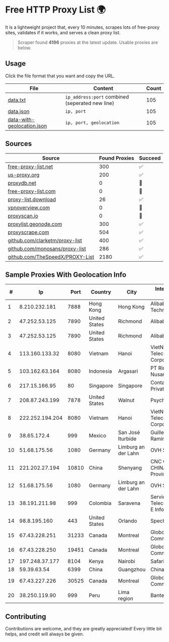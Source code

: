 
# Free HTTP Proxy List 🌍

It is a lightweight project that, every 10 minutes, scrapes lots of free-proxy sites, validates if it works, and serves a clean proxy list.


> Scraper found **4196** proxies at the latest update. Usable proxies are below.

## Usage

Click the file format that you want and copy the URL.


|File|Content|Count|
|----|-------|-----|
|[data.txt](https://raw.githubusercontent.com/themiralay/Proxy-List-World/master/data.txt)|`ip_address:port` combined (seperated new line)|105|
|[data.json](https://raw.githubusercontent.com/themiralay/Proxy-List-World/master/data.json)|`ip, port`|105|
|[data-with-geolocation.json](https://raw.githubusercontent.com/themiralay/Proxy-List-World/master/data-with-geolocation.json)|`ip, port, geolocation`|105|

## Sources

|Source|Found Proxies|Succeed|
|------|-------------|-------|
|[free-proxy-list.net](https://free-proxy-list.net)|300|✅|
|[us-proxy.org](https://www.us-proxy.org)|200|✅|
|[proxydb.net](http://proxydb.net)|0|🚫|
|[free-proxy-list.com](https://free-proxy-list.com/?page=&port=&type%5B%5D=http&type%5B%5D=https&up_time=0&search=Search)|0|🚫|
|[proxy-list.download](https://www.proxy-list.download/HTTP)|26|✅|
|[vpnoverview.com](https://vpnoverview.com/privacy/anonymous-browsing/free-proxy-servers)|0|🚫|
|[proxyscan.io](https://www.proxyscan.io)|0|🚫|
|[proxylist.geonode.com](https://proxylist.geonode.com/api/proxy-list?limit=300&page=1&sort_by=lastChecked&sort_type=desc&protocols=http,https)|300|✅|
|[proxyscrape.com](https://api.proxyscrape.com/v2/?request=displayproxies&protocol=http&timeout=10000&country=all&ssl=all&anonymity=all)|504|✅|
|[github.com/clarketm/proxy-list](https://raw.githubusercontent.com/clarketm/proxy-list/master/proxy-list-raw.txt)|400|✅|
|[github.com/monosans/proxy-list](https://raw.githubusercontent.com/monosans/proxy-list/main/proxies/http.txt)|286|✅|
|[github.com/TheSpeedX/PROXY-List](https://raw.githubusercontent.com/TheSpeedX/PROXY-List/master/http.txt)|2180|✅|


## Sample Proxies With Geolocation Info

|#|Ip|Port|Country|City|Internet Service Provider|
|-|--|----|-------|----|-------------------------|
|1|8.210.232.181|7888|Hong Kong|Hong Kong|Alibaba (US) Technology Co., Ltd.|
|2|47.252.53.125|7890|United States|Richmond|Alibaba Cloud LLC|
|3|47.252.53.125|7890|United States|Richmond|Alibaba Cloud LLC|
|4|113.160.133.32|8080|Vietnam|Hanoi|VietNam Post and Telecom Corporation|
|5|103.162.63.164|8080|Indonesia|Argasari|PT Ring Media Nusantara|
|6|217.15.166.95|80|Singapore|Singapore|Contabo Asia Private Limited|
|7|208.87.243.199|7878|United States|Walnut|Psychz Networks|
|8|222.252.194.204|8080|Vietnam|Hanoi|VietNam Post and Telecom Corporation|
|9|38.65.172.4|999|Mexico|San José Iturbide|Guillermo Robles Ramirez|
|10|51.68.175.56|1080|Germany|Limburg an der Lahn|OVH SAS|
|11|221.202.27.194|10810|China|Shenyang|CNC Group CHINA169 Liaoning Province Network|
|12|51.68.175.56|1080|Germany|Limburg an der Lahn|OVH SAS|
|13|38.191.211.98|999|Colombia|Saravena|Servicios De Telecomunicaciones E Informatica S.A.S.|
|14|98.8.195.160|443|United States|Orlando|Spectrum|
|15|67.43.228.251|31233|Canada|Montreal|GloboTech Communications|
|16|67.43.228.250|19451|Canada|Montreal|GloboTech Communications|
|17|197.248.37.177|8104|Kenya|Nairobi|Safaricom Limited|
|18|59.39.63.54|6399|China|Guangzhou|Chinanet|
|19|67.43.227.226|30525|Canada|Montreal|GloboTech Communications|
|20|38.250.119.90|999|Peru|Lima region|Bantel SAC|



## Contributing

Contributions are welcome, and they are greatly appreciated! Every
little bit helps, and credit will always be given.

